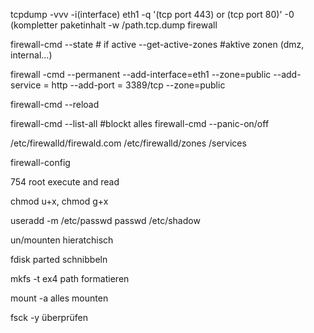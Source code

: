 tcpdump -vvv -i(interface) eth1 -q '(tcp port 443) or (tcp port 80)' -0 (kompletter paketinhalt -w /path.tcp.dump 
firewall

firewall-cmd --state # if active
			--get-active-zones #aktive zonen (dmz, internal...)

firewall -cmd --permanent --add-interface=eth1 --zone=public
						  --add-service = http
						  --add-port = 3389/tcp --zone=public

firewall-cmd --reload

firewall-cmd --list-all 	#blockt alles
firewall-cmd --panic-on/off

/etc/firewalld/firewald.com
/etc/firewalld/zones
			  /services

firewall-config



754 root execute and read

chmod u+x, chmod g+x

useradd -m  /etc/passwd
passwd      /etc/shadow


un/mounten hieratchisch

fdisk parted schnibbeln

mkfs -t ex4 path formatieren

mount -a alles mounten

fsck -y überprüfen




